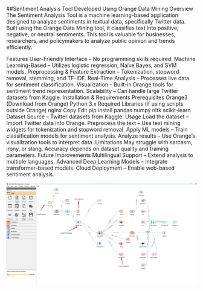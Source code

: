 ##Sentiment Analysis Tool
Developed Using Orange Data Mining
Overview
The Sentiment Analysis Tool is a machine learning-based application designed to analyze sentiments in textual data, specifically Twitter data. Built using the Orange Data Mining tool, it classifies text into positive, negative, or neutral sentiments. This tool is valuable for businesses, researchers, and policymakers to analyze public opinion and trends efficiently.

Features
User-Friendly Interface – No programming skills required.
Machine Learning-Based – Utilizes logistic regression, Naïve Bayes, and SVM models.
Preprocessing & Feature Extraction – Tokenization, stopword removal, stemming, and TF-IDF.
Real-Time Analysis – Processes live data for sentiment classification.
Visualization – Built-in Orange tools for sentiment trend representation.
Scalability – Can handle large Twitter datasets from Kaggle.
Installation & Requirements
Prerequisites
Orange3 (Download from Orange)
Python 3.x
Required Libraries (if using scripts outside Orange)
nginx
Copy
Edit
pip install pandas numpy nltk scikit-learn
Dataset Source – Twitter datasets from Kaggle.
Usage
Load the dataset – Import Twitter data into Orange.
Preprocess the text – Use text mining widgets for tokenization and stopword removal.
Apply ML models – Train classification models for sentiment analysis.
Analyze results – Use Orange’s visualization tools to interpret data.
Limitations
May struggle with sarcasm, irony, or slang.
Accuracy depends on dataset quality and training parameters.
Future Improvements
Multilingual Support – Extend analysis to multiple languages.
Advanced Deep Learning Models – Integrate transformer-based models.
Cloud Deployment – Enable web-based sentiment analysis.

![Sentimental Analysis Tool](Picture2.png)
